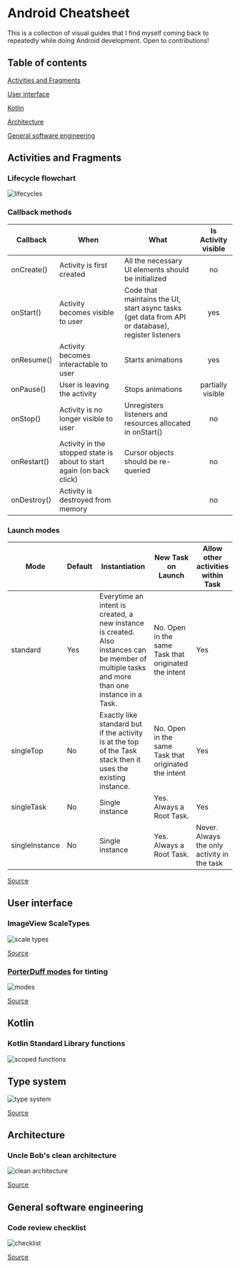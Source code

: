 # Android Cheatsheet

This is a collection of visual guides that I find myself coming back to repeatedly while doing Android development. Open to contributions!

## Table of contents

[Activities and Fragments](#activities-and-fragments)

[User interface](#user-interface)

[Kotlin](#kotlin)

[Architecture](#architecture)

[General software engineering](#general-software-engineering)

## Activities and Fragments

### Lifecycle flowchart
![lifecycles](https://s3.us-west-2.amazonaws.com/secure.notion-static.com/dabe9ea1-d26b-460a-92a1-39c4ed6eece4/Untitled.png?X-Amz-Algorithm=AWS4-HMAC-SHA256&X-Amz-Credential=AKIAT73L2G45O3KS52Y5%2F20200522%2Fus-west-2%2Fs3%2Faws4_request&X-Amz-Date=20200522T144016Z&X-Amz-Expires=86400&X-Amz-Signature=e3a76b7d9b80f87df5d2f62ed421fc8d558022c4d6117f2ebd325b4541fec16b&X-Amz-SignedHeaders=host&response-content-disposition=filename%20%3D%22Untitled.png%22)

### Callback methods

|   Callback    |              When               |                         What                        |Is Activity visible|
| --------------|---------------------------------|-----------------------------------------------------|:-----------------:|
|onCreate()     | Activity is first created       | All the necessary UI elements should be initialized | no                |
| onStart()     | Activity becomes visible to user| Code that maintains the UI, start async tasks (get data from API or database), register listeners                                                                           | yes               |
| onResume()    | Activity becomes interactable to user| Starts animations                              | yes               |
| onPause()     | User is leaving the activity     | Stops animations                                   |partially visible  |
| onStop()      | Activity is no longer visible to user| Unregisters listeners and resources allocated in onStart()|no      |
| onRestart()   | Activity in the stopped state is about to start again (on back click) | Cursor objects should be re-queried                                                                                                         | no                |
| onDestroy()   | Activity is destroyed from memory|                                                    | no                |


### Launch modes
| Mode           | Default       | Instantiation      | New Task on Launch | Allow other activities within Task |
| ---------------| --------------|--------------------| -------------------| -----------------------------------|
| standard       | Yes           | Everytime an intent is created, a new instance is created. Also instances can be member of multiple tasks and more than one instance in a Task. | No. Open in the same Task that originated the intent | Yes    |
| singleTop      | No            | Exactly like standard but if the activity is at the top of the Task stack then it uses the existing instance.       | No. Open in the same Task that originated the intent      |    Yes      |
| singleTask     | No   | Single instance   |   Yes. Always a Root Task.      |       Yes          |
| singleInstance | No    | Single instance     |    Yes. Always a Root Task.   |    Never. Always the only activity in the task  |

[Source](https://guides.codepath.com/android/Navigation-and-Task-Stacks)

## User interface

### ImageView ScaleTypes
![scale types](https://raw.githubusercontent.com/frostyshadows/android-cheatsheet/master/Screen%20Shot%202020-05-22%20at%208.13.07%20AM.png)

[Source](https://thoughtbot.com/blog/android-imageview-scaletype-a-visual-guide)

### [PorterDuff modes](https://developer.android.com/reference/android/graphics/PorterDuff.Mode) for tinting

![modes](https://chiuki.github.io/images/android-shaders-filters/porter_duff.png)

[Source](https://chiuki.github.io/android-shaders-filters/#/)

## Kotlin

### Kotlin Standard Library functions
![scoped functions](https://s3.us-west-2.amazonaws.com/secure.notion-static.com/ecdd49b3-7045-42af-b9ed-afca0c8c8bf9/Screen_Shot_2020-05-23_at_10.14.54_AM.png?X-Amz-Algorithm=AWS4-HMAC-SHA256&X-Amz-Credential=AKIAT73L2G45O3KS52Y5%2F20200523%2Fus-west-2%2Fs3%2Faws4_request&X-Amz-Date=20200523T171706Z&X-Amz-Expires=86400&X-Amz-Signature=749233425b27cc54907d8a98005cb105b7208281bef3807c12663cc04605024c&X-Amz-SignedHeaders=host&response-content-disposition=filename%20%3D%22Screen_Shot_2020-05-23_at_10.14.54_AM.png%22)

## Type system
![type system](https://www.kotlindevelopment.com/content/images/2018/09/typical_nothing.png)

[Source](https://www.kotlindevelopment.com/typical-kotlin/)

## Architecture

### Uncle Bob's clean architecture

![clean architecture](https://miro.medium.com/max/1200/0*JD606Sqx6RYZLKdu.)

[Source](https://android.jlelse.eu/thoughts-on-clean-architecture-b8449d9d02df)


## General software engineering

### Code review checklist
![checklist](https://i0.wp.com/www.michaelagreiler.com/wp-content/uploads/2019/08/Code_Review_Checklist_Greiler.png?w=800&ssl=1)

[Source](https://www.michaelagreiler.com/code-review-checklist-2/)
